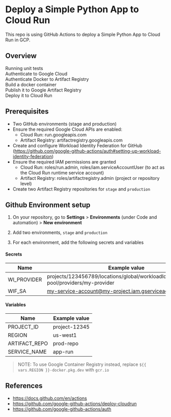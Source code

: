 # Deploy a Simple Python App to Cloud Run

This repo is using GitHub Actions to deploy a Simple Python App to Cloud Run in GCP.

## Overview

Running unit tests<br>
Authenticate to Google Cloud<br>
Authenticate Docker to Artifact Registry<br>
Build a docker container<br>
Publish it to Google Artifact Registry<br>
Deploy it to Cloud Run

## Prerequisites

- Two GitHub environments (stage and production)
- Ensure the required Google Cloud APIs are enabled:
  - Cloud Run: run.googleapis.com
  - Artifact Registry: artifactregistry.googleapis.com
- Create and configure Workload Identity Federation for GitHub (https://github.com/google-github-actions/auth#setting-up-workload-identity-federation)
- Ensure the required IAM permissions are granted
  - Cloud Run: roles/run.admin, roles/iam.serviceAccountUser (to act as the Cloud Run runtime service account)
  - Artifact Registry: roles/artifactregistry.admin (project or repository level)
- Create two Artifact Registry repositories for `stage` and `production`

## Github Environment setup

1. On your repository, go to **Settings** > **Environments** (under Code and automation) > **New environment**

2. Add two environments, `stage` and `production`

3. For each environment, add the following secrets and variables

#### Secrets

| Name          | Example value                                                                           |
| ------------- | --------------------------------------------------------------------------------------- |
| WI_PROVIDER   | projects/123456789/locations/global/workloadIdentityPools/my-pool/providers/my-provider |
| WIF_SA        | my-service-account@my-project.iam.gserviceaccount.com                                   |

#### Variables

| Name          | Example value   | 
| ------------- | --------------- |
| PROJECT_ID    | project-12345   | 
| REGION        | us-west1        |
| ARTIFACT_REPO | prod-repo       |
| SERVICE_NAME  | app-run         |

> NOTE: To use Google Container Registry instead, replace `${{ vars.REGION }}-docker.pkg.dev` with `gcr.io`

## References
- https://docs.github.com/en/actions
- https://github.com/google-github-actions/deploy-cloudrun
- https://github.com/google-github-actions/auth